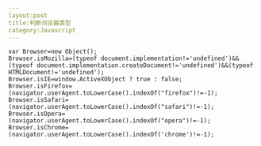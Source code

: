 ```yaml
---
layout:post
title:判断浏览器类型
category:Javascript
---
```


	var Browser=new Object();
	Browser.isMozilla=(typeof document.implementation!='undefined')&&(typeof document.implementation.createDocument!='undefined')&&(typeof HTMLDocument!='undefined');
	Browser.isIE=window.ActiveXObject ? true : false;
	Browser.isFirefox=(navigator.userAgent.toLowerCase().indexOf("firefox")!=-1);
	Browser.isSafari=(navigator.userAgent.toLowerCase().indexOf("safari")!=-1);
	Browser.isOpera=(navigator.userAgent.toLowerCase().indexOf("opera")!=-1);
	Browser.isChrome=(navigator.userAgent.toLowerCase().indexOf('chrome')!=-1);